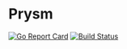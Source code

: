 # Prysm
[![Go Report Card](https://goreportcard.com/badge/github.com/ovcharovvladimir/Prysm)](https://goreportcard.com/report/github.com/ovcharovvladimir/Prysm)
[![Build Status](https://travis-ci.org/ovcharovvladimir/Prysm.svg?branch=master)](https://travis-ci.org/ovcharovvladimir/Prysm)
